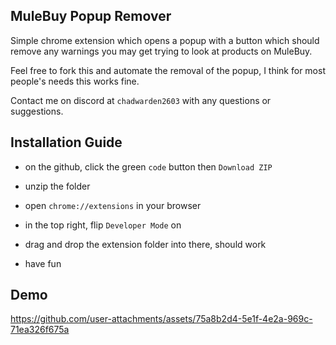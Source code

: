 **MuleBuy Popup Remover**
-
Simple chrome extension which opens a popup with a button which should remove any warnings you may get trying to look at products on MuleBuy.

Feel free to fork this and automate the removal of the popup, I think for most people's needs this works fine.

Contact me on discord at `chadwarden2603` with any questions or suggestions.


**Installation Guide**
-

- on the github, click the green `code` button then `Download ZIP`

- unzip the folder

- open `chrome://extensions` in your browser

- in the top right, flip `Developer Mode` on

- drag and drop the extension folder into there, should work

- have fun

**Demo**
-
https://github.com/user-attachments/assets/75a8b2d4-5e1f-4e2a-969c-71ea326f675a

